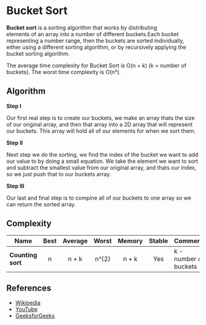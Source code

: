 # Bucket Sort

**Bucket sort** is a sorting algorithm that works by distributing  
elements of an array into a number of different buckets.Each bucket 
representing a number range, then the buckets are sorted individually, 
either using a different sorting algorithm, or by recursively applying 
the bucket sorting algorithm.

The average time complexity for Bucket Sort is O(n + k) (k = number of buckets). The worst time 
complexity is O(n²).

## Algorithm

**Step I**

Our first real step is to create our buckets, we make an array thats the size of our original array, and then that array into a 2D array that will represent our buckets. This array will hold all of our elements for when we sort them.

<!-- ![Counting Sort](https://3.bp.blogspot.com/-jJchly1BkTc/WLGqCFDdvCI/AAAAAAAAAHA/luljAlz2ptMndIZNH0KLTTuQMNsfzDeFQCLcB/s1600/CSortUpdatedStepI.gif) -->

**Step II**

Next step we do the sorting, we find the index of the bucket we want to add our value to by doing a small equation. We take the element we want to sort and subtract the smallest value from our original array, and thats our index, so we just push that to our buckets array.

<!-- ![Counting Sort](https://1.bp.blogspot.com/-1vFu-VIRa9Y/WLHGuZkdF3I/AAAAAAAAAHs/8jKu2dbQee4ap9xlVcNsILrclqw0UxAVACLcB/s1600/Step-II.png) -->

**Step III**

Our last and final step is to compine all of our buckets to one array so we can return the sorted array. 
 
<!-- ![Counting Sort](https://1.bp.blogspot.com/-xPqylngqASY/WLGq3p9n9vI/AAAAAAAAAHM/JHdtXAkJY8wYzDMBXxqarjmhpPhM0u8MACLcB/s1600/ResultArrayCS.gif) -->

## Complexity

| Name                  | Best            | Average             | Worst               | Memory    | Stable    | Comments  |
| --------------------- | :-------------: | :-----------------: | :-----------------: | :-------: | :-------: | :-------- |
| **Counting sort**     | n               | n + k               | n^{2}               | n + k     | Yes       | k - number of buckets |

## References

- [Wikipedia](https://en.wikipedia.org/wiki/Bucket_sort)
- [YouTube](https://www.youtube.com/watch?v=VuXbEb5ywrU)
- [GeeksforGeeks](https://www.geeksforgeeks.org/bucket-sort-2/)
